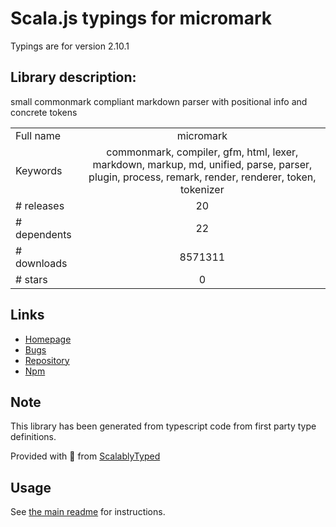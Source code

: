 
# Scala.js typings for micromark

Typings are for version 2.10.1

## Library description:
small commonmark compliant markdown parser with positional info and concrete tokens

|                    |                 |
| ------------------ | :-------------: |
| Full name          | micromark |
| Keywords           | commonmark, compiler, gfm, html, lexer, markdown, markup, md, unified, parse, parser, plugin, process, remark, render, renderer, token, tokenizer |
| # releases         | 20 |
| # dependents       | 22 |
| # downloads        | 8571311 |
| # stars            | 0 |

## Links
- [Homepage](https://github.com/micromark/micromark#readme)
- [Bugs](https://github.com/micromark/micromark/issues)
- [Repository](https://github.com/micromark/micromark)
- [Npm](https://www.npmjs.com/package/micromark)
    


## Note
This library has been generated from typescript code from first party type definitions.

Provided with :purple_heart: from [ScalablyTyped](https://github.com/oyvindberg/ScalablyTyped)

## Usage
See [the main readme](../../readme.md) for instructions.


